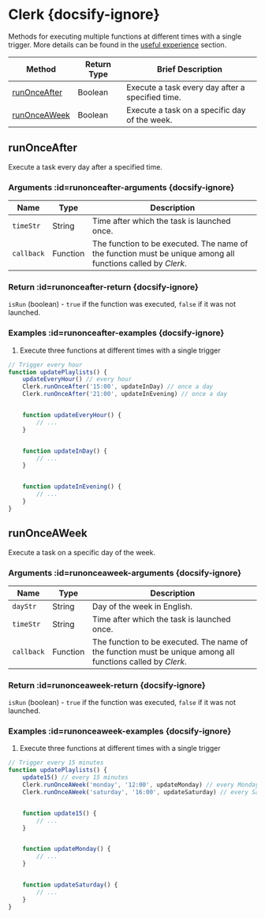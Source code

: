 

# Clerk {docsify-ignore}

Methods for executing multiple functions at different times with a single trigger. More details can be found in the [useful experience](/best-practices?id=Advanced-Trigger) section.

| Method | Return Type | Brief Description |
| --- | --- | --- |
| [runOnceAfter](/reference-en/clerk?id=runonceafter) | Boolean | Execute a task every day after a specified time. |
| [runOnceAWeek](/reference-en/clerk?id=runonceaweek) | Boolean | Execute a task on a specific day of the week. |

## runOnceAfter

Execute a task every day after a specified time.

### Arguments :id=runonceafter-arguments {docsify-ignore}

| Name | Type | Description |
| --- | --- | --- |
| `timeStr` | String | Time after which the task is launched once. |
| `callback` | Function | The function to be executed. The name of the function must be unique among all functions called by _Clerk_. |

### Return :id=runonceafter-return {docsify-ignore}

`isRun` (boolean) - `true` if the function was executed, `false` if it was not launched.

### Examples :id=runonceafter-examples {docsify-ignore}

1. Execute three functions at different times with a single trigger

```js
// Trigger every hour
function updatePlaylists() {
    updateEveryHour() // every hour
    Clerk.runOnceAfter('15:00', updateInDay) // once a day
    Clerk.runOnceAfter('21:00', updateInEvening) // once a day


    function updateEveryHour() {
        // ...
    }


    function updateInDay() {
        // ...
    }


    function updateInEvening() {
        // ...
    }
}
```

## runOnceAWeek

Execute a task on a specific day of the week.

### Arguments :id=runonceaweek-arguments {docsify-ignore}

| Name | Type | Description |
| --- | --- | --- |
| `dayStr` | String | Day of the week in English. |
| `timeStr` | String | Time after which the task is launched once. |
| `callback` | Function | The function to be executed. The name of the function must be unique among all functions called by _Clerk_. |

### Return :id=runonceaweek-return {docsify-ignore}

`isRun` (boolean) - `true` if the function was executed, `false` if it was not launched.

### Examples :id=runonceaweek-examples {docsify-ignore}

1. Execute three functions at different times with a single trigger

```js
// Trigger every 15 minutes
function updatePlaylists() {
    update15() // every 15 minutes
    Clerk.runOnceAWeek('monday', '12:00', updateMonday) // every Monday after 12
    Clerk.runOnceAWeek('saturday', '16:00', updateSaturday) // every Saturday after 16


    function update15() {
        // ...
    }


    function updateMonday() {
        // ...
    }


    function updateSaturday() {
        // ...
    }
}
```
